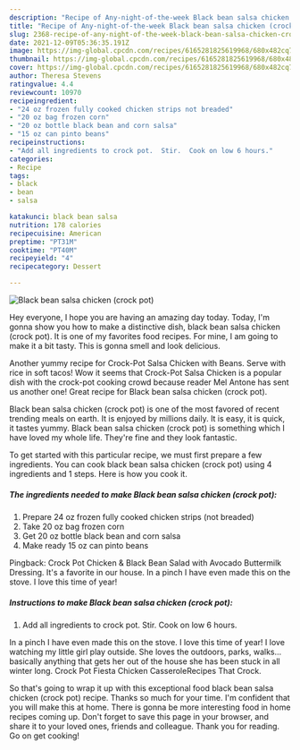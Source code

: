 ```yaml
---
description: "Recipe of Any-night-of-the-week Black bean salsa chicken (crock pot)"
title: "Recipe of Any-night-of-the-week Black bean salsa chicken (crock pot)"
slug: 2368-recipe-of-any-night-of-the-week-black-bean-salsa-chicken-crock-pot
date: 2021-12-09T05:36:35.191Z
image: https://img-global.cpcdn.com/recipes/6165281825619968/680x482cq70/black-bean-salsa-chicken-crock-pot-recipe-main-photo.jpg
thumbnail: https://img-global.cpcdn.com/recipes/6165281825619968/680x482cq70/black-bean-salsa-chicken-crock-pot-recipe-main-photo.jpg
cover: https://img-global.cpcdn.com/recipes/6165281825619968/680x482cq70/black-bean-salsa-chicken-crock-pot-recipe-main-photo.jpg
author: Theresa Stevens
ratingvalue: 4.4
reviewcount: 10970
recipeingredient:
- "24 oz frozen fully cooked chicken strips not breaded"
- "20 oz bag frozen corn"
- "20 oz bottle black bean and corn salsa"
- "15 oz can pinto beans"
recipeinstructions:
- "Add all ingredients to crock pot.  Stir.  Cook on low 6 hours."
categories:
- Recipe
tags:
- black
- bean
- salsa

katakunci: black bean salsa 
nutrition: 178 calories
recipecuisine: American
preptime: "PT31M"
cooktime: "PT40M"
recipeyield: "4"
recipecategory: Dessert

---
```



![Black bean salsa chicken (crock pot)](https://img-global.cpcdn.com/recipes/6165281825619968/680x482cq70/black-bean-salsa-chicken-crock-pot-recipe-main-photo.jpg)

Hey everyone, I hope you are having an amazing day today. Today, I'm gonna show you how to make a distinctive dish, black bean salsa chicken (crock pot). It is one of my favorites food recipes. For mine, I am going to make it a bit tasty. This is gonna smell and look delicious.

Another yummy recipe for Crock-Pot Salsa Chicken with Beans. Serve with rice in soft tacos! Wow it seems that Crock-Pot Salsa Chicken is a popular dish with the crock-pot cooking crowd because reader Mel Antone has sent us another one! Great recipe for Black bean salsa chicken (crock pot).

Black bean salsa chicken (crock pot) is one of the most favored of recent trending meals on earth. It is enjoyed by millions daily. It is easy, it is quick, it tastes yummy. Black bean salsa chicken (crock pot) is something which I have loved my whole life. They're fine and they look fantastic.


To get started with this particular recipe, we must first prepare a few ingredients. You can cook black bean salsa chicken (crock pot) using 4 ingredients and 1 steps. Here is how you cook it.

<!--inarticleads1-->

##### The ingredients needed to make Black bean salsa chicken (crock pot):

1. Prepare 24 oz frozen fully cooked chicken strips (not breaded)
1. Take 20 oz bag frozen corn
1. Get 20 oz bottle black bean and corn salsa
1. Make ready 15 oz can pinto beans


Pingback: Crock Pot Chicken &amp; Black Bean Salad with Avocado Buttermilk Dressing. It&#39;s a favorite in our house. In a pinch I have even made this on the stove. I love this time of year! 

<!--inarticleads2-->

##### Instructions to make Black bean salsa chicken (crock pot):

1. Add all ingredients to crock pot.  Stir.  Cook on low 6 hours.


In a pinch I have even made this on the stove. I love this time of year! I love watching my little girl play outside. She loves the outdoors, parks, walks… basically anything that gets her out of the house she has been stuck in all winter long. Crock Pot Fiesta Chicken CasseroleRecipes That Crock. 

So that's going to wrap it up with this exceptional food black bean salsa chicken (crock pot) recipe. Thanks so much for your time. I'm confident that you will make this at home. There is gonna be more interesting food in home recipes coming up. Don't forget to save this page in your browser, and share it to your loved ones, friends and colleague. Thank you for reading. Go on get cooking!
